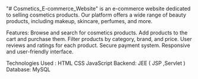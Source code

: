 "# Cosmetics_E-commerce_Website" 
is an e-commerce website dedicated to selling cosmetics products. Our platform offers a wide range of beauty products, including makeup, skincare, perfumes, and more.

Features:
Browse and search for cosmetics products.
Add products to the cart and purchase them.
Filter products by category, brand, and price.
User reviews and ratings for each product.
Secure payment system.
Responsive and user-friendly interface.

Technologies Used :
HTML
CSS
JavaScript
Backend: JEE ( JSP ,Servlet )
Database: MySQL
